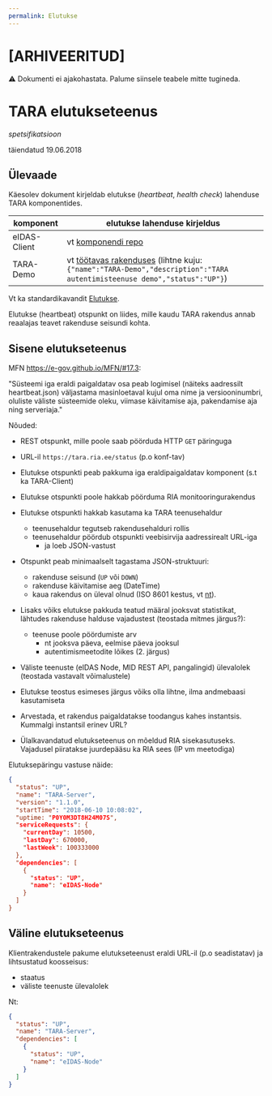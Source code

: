 ```yaml
---
permalink: Elutukse
---
```


# [ARHIVEERITUD]

&#9888; Dokumenti ei ajakohastata. Palume siinsele teabele mitte tugineda.

# TARA elutukseteenus

_spetsifikatsioon_

täiendatud 19.06.2018

## Ülevaade

Käesolev dokument kirjeldab elutukse (_heartbeat_, _health check_) lahenduse TARA komponentides.


komponent | elutukse lahenduse kirjeldus
----------|-----------------------------
eIDAS-Client | vt [komponendi repo](https://github.com/e-gov/eIDAS-Client/blob/develop/doc/Service-API.md#heartbeat)
TARA-Demo | vt [töötavas rakenduses](https://tarawelcome.herokuapp.com/heartbeat) (lihtne kuju: `{"name":"TARA-Demo","description":"TARA autentimisteenuse demo","status":"UP"}`)

Vt ka standardikavandit [Elutukse](https://e-gov.github.io/Proto/Elutukse).

Elutukse (heartbeat) otspunkt on liides, mille kaudu TARA rakendus annab reaalajas teavet rakenduse seisundi kohta.

## Sisene elutukseteenus

MFN https://e-gov.github.io/MFN/#17.3:

"Süsteemi iga eraldi paigaldatav osa peab logimisel (näiteks aadressilt heartbeat.json) väljastama masinloetaval kujul oma nime ja versiooninumbri, oluliste väliste süsteemide oleku, viimase käivitamise aja, pakendamise aja ning serveriaja."

Nõuded:

- REST otspunkt, mille poole saab pöörduda HTTP `GET` päringuga
- URL-il `https://tara.ria.ee/status` (p.o konf-tav)
- Elutukse otspunkti peab pakkuma iga eraldipaigaldatav komponent (s.t ka TARA-Client)
- Elutukse otspunkti poole hakkab pöörduma RIA monitooringurakendus
- Elutukse otspunkti hakkab kasutama ka TARA teenusehaldur
  - teenusehaldur tegutseb rakendusehalduri rollis
  - teenusehaldur pöördub otspunkti veebisirvija aadressirealt URL-iga
    - ja loeb JSON-vastust

- Otspunkt peab minimaalselt tagastama JSON-struktuuri:
  - rakenduse seisund (`UP` või `DOWN`)
  - rakenduse käivitamise aeg (DateTime)
  - kaua rakendus on üleval olnud (ISO 8601 kestus, vt [nt](https://www.digi.com/resources/documentation/digidocs/90001437-13/reference/r_iso_8601_duration_format.htm)).
- Lisaks võiks elutukse pakkuda teatud määral jooksvat statistikat, lähtudes rakenduse halduse vajadustest (teostada mitmes järgus?):
  - teenuse poole pöördumiste arv
    - nt jooksva päeva, eelmise päeva jooksul
    - autentimismeetodite lõikes (2. järgus)
- Väliste teenuste (eIDAS Node, MID REST API, pangalingid) ülevalolek (teostada vastavalt võimalustele)
- Elutukse teostus esimeses järgus võiks olla lihtne, ilma andmebaasi kasutamiseta
- Arvestada, et rakendus paigaldatakse toodangus kahes instantsis. Kummalgi instantsil erinev URL?
- Ülalkavandatud elutukseteenus on mõeldud RIA sisekasutuseks. Vajadusel piiratakse juurdepääsu ka RIA sees (IP vm meetodiga)

Elutuksepäringu vastuse näide:

```json
{
  "status": "UP",
  "name": "TARA-Server",
  "version": "1.1.0",
  "startTime": "2018-06-10 10:08:02",
  "uptime: "P0Y0M3DT8H24M07S",
  "serviceRequests": {
    "currentDay": 10500,
    "lastDay": 670000,
    "lastWeek": 100333000
  },
  "dependencies": [
    {
      "status": "UP",
      "name": "eIDAS-Node"
    }
  ]
}
```

## Väline elutukseteenus

Klientrakendustele pakume elutukseteenust eraldi URL-il (p.o seadistatav) ja lihtsustatud koosseisus:
- staatus
- väliste teenuste ülevalolek

Nt:

```json
{
  "status": "UP",
  "name": "TARA-Server",
  "dependencies": [
    {
      "status": "UP",
      "name": "eIDAS-Node"
    }
  ]
}
```

